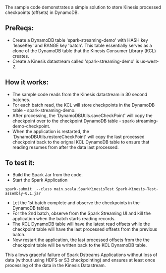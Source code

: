 
The sample code demonstrates a simple solution to store Kinesis processed checkpoints (offsets) in DynamoDB.

## PreReqs:

* Create a DynamoDB table 'spark-streaming-demo' with HASH key 'leaseKey' and RANGE key 'batch'. This table essentially serves as a clone of the DynamoDB table that the Kinesis Consumer Library (KCL) creates.
* Create a Kinesis datastream called 'spark-streaming-demo' is us-west-2.

## How it works:

- The sample code reads from the Kinesis datastream in 30 second batches.
- For each batch read, the KCL will store checkpoints in the DynamoDB table - spark-streaming-demo.
- After processing, the 'DynamoDBUtils.saveCheckPoint' will copy the checkpoint over to the checkpoint DynamoDB table - spark-streaming-demo-checkpoint.
- When the application is restarted, the 'DynamoDBUtils.restoreCheckPoint' will copy the last processed checkpoint back to the orignal KCL DynamoDB table to ensure that reading resumes from after the data last processed.

## To test it:

- Build the Spark Jar from the code.
- Start the Spark Application
```
spark-submit  --class main.scala.SparkKinesisTest Spark-Kinesis-Test-assembly-0.1.jar
```
- Let the 1st batch complete and observe the checkpoints in the DynamoDB tables.
- For the 2nd batch, observe from the Spark Streaming UI and kill the application when the batch starts reading records.
- The KCL DynamoDB table will have the latest read offsets while the checkpoint table will have the last processed offsets from the previous batch.
- Now restart the application, the last processed offsets from the the checkpoint table will be written back to the  KCL DynamoDB table.

This allows graceful failure of Spark Dstreams Applications without loss of data (without using HDFS or S3 checkpointing) and ensures at least once processing of the data in the Kinesis Datastream.
